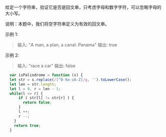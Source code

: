 给定一个字符串，验证它是否是回文串，只考虑字母和数字字符，可以忽略字母的大小写。

说明：本题中，我们将空字符串定义为有效的回文串。

示例 1:
> 输入: "A man, a plan, a canal: Panama"
输出: true

示例 2: 
> 输入: "race a car"
输出: false

```javascript
  var isPalindrome = function (s) {
  let str = s.replace(/[^0-9a-zA-Z]/g, '').toLowerCase();
  let len = str.length;
  let l = 0, r = len - 1;
  while(l <= r) {
      if ( str[l] != str[r] ) {
        return false;
      }
      l ++;
      r --;
    }
    return true;
  }
```